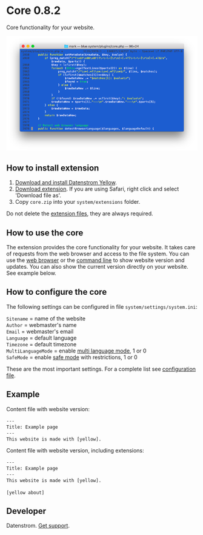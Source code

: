Core 0.8.2
==========
Core functionality for your website.

<p align="center"><img src="core-screenshot.png?raw=true" alt="Screenshot"></p>

## How to install extension

1. [Download and install Datenstrom Yellow](https://github.com/datenstrom/yellow/).
2. [Download extension](https://github.com/datenstrom/yellow-extensions/raw/master/zip/core.zip). If you are using Safari, right click and select 'Download file as'.
3. Copy `core.zip` into your `system/extensions` folder.

Do not delete the [extension files](update.ini), they are always required.

## How to use the core

The extension provides the core functionality for your website. It takes care of requests from the web browser and access to the file system. You can use the [web browser](https://github.com/datenstrom/yellow-extensions/tree/master/features/edit) or the [command line](https://github.com/datenstrom/yellow-extensions/tree/master/features/command) to show website version and updates. You can also show the current version directly on your website. See example below.

## How to configure the core

The following settings can be configured in file `system/settings/system.ini`:

`Sitename` = name of the website  
`Author` = webmaster's name  
`Email` = webmaster's email  
`Language` = default language  
`Timezone` = default timezone  
`MultiLanguageMode` = enable [multi language mode](https://developers.datenstrom.se/help/language-configuration#multi-language-mode), 1 or 0  
`SafeMode` = enable [safe mode](https://developers.datenstrom.se/help/security-configuration#safe-mode) with restrictions, 1 or 0  

These are the most important settings. For a complete list see [configuration file](https://github.com/datenstrom/yellow/blob/master/system/settings/system.ini).

## Example

Content file with website version:

```
---
Title: Example page
---
This website is made with [yellow].
```

Content file with website version, including extensions:

```
---
Title: Example page
---
This website is made with [yellow].

[yellow about]
```

## Developer

Datenstrom. [Get support](https://developers.datenstrom.se/help/support).
